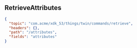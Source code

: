 ## RetrieveAttributes

```json
{
  "topic": "com.acme/xdk_53/things/twin/commands/retrieve",
  "headers": {},
  "path": "/attributes",
  "fields": "attributes"
}
```
